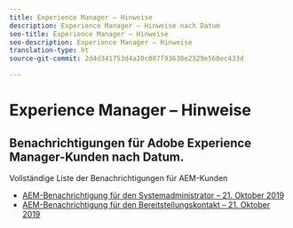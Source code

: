 ```yaml
---
title: Experience Manager – Hinweise
description: Experience Manager – Hinweise nach Datum
seo-title: Experience Manager – Hinweise
seo-description: Experience Manager – Hinweise
translation-type: ht
source-git-commit: 2d4d341753d4a20c087f93630e2329e568ec433d

---
```



# Experience Manager – Hinweise

## Benachrichtigungen für Adobe Experience Manager-Kunden nach Datum.

Vollständige Liste der Benachrichtigungen für AEM-Kunden

* [AEM-Benachrichtigung für den Systemadministrator – 21. Oktober 2019](aem-admin.md)
* [AEM-Benachrichtigung für den Bereitstellungskontakt – 21. Oktober 2019](aem-deploy.md)

